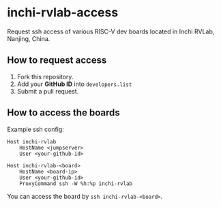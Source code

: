 # inchi-rvlab-access
Request ssh access of various RISC-V dev boards located in Inchi RVLab, Nanjing, China.

## How to request access
1. Fork this repository.
2. Add your **GitHub ID** into `developers.list`
3. Submit a pull request.

## How to access the boards
Example ssh config:
```
Host inchi-rvlab
    HostName <jumpserver>
    User <your-github-id>

Host inchi-rvlab-<board>
    HostName <board-ip>
    User <your-github-id>
    ProxyCommand ssh -W %h:%p inchi-rvlab
```

You can access the board by `ssh inchi-rvlab-<board>`.
